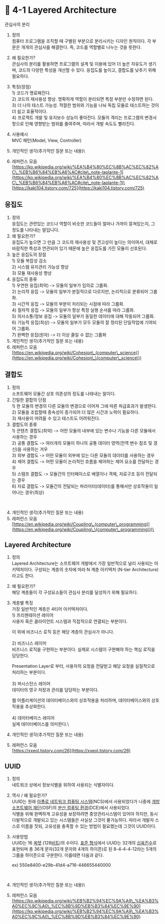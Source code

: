 # 🔸 4-1 Layered Architecture

관심사의 분리

1. 정의 \
   컴퓨터 프로그램을 조직할 때 구별된 부분으로 분리시키는 디자인 원칙이다. 각 부문은 개개의 관심사를 해결한다. 즉, 코드를 역할별로 나누는 것을 뜻한다.
2. 왜 필요한가?\
   관심사의 분리를 활용하면 프로그램의 설계 및 이용에 있어 더 높은 자유도가 생기며, 코드의 다양한 특성을 개선할 수 있다. 응집도를 높이고, 결합도를 낮추기 위해 필요하다.
3. 특징(장점)\
   1\) 코드가 명료해진다.\
   2\) 코드의 재사용성 향상. 명확하게 역할이 분리되면 특정 부분만 수정하면 된다.\
   3\) 더 나의 테스트 가능성. 적절한 범위와 기능을 나눠 독립 모듈로 테스트하는 것이 더 쉽고 효율적이다.\
   4\) 프로젝트 개발 및 유지보수 성능이 좋아진다. 모듈의 격리는 프로그램의 변경사항으로 인해 영향받는 범위를 줄여주며, 따라서 개발 속도도 빨라진다.
4. 사용예시\
   MVC 패턴(Model, View, Controller)
5. 개인적인 생각(추가적인 질문 또는 내용)\

6. 레퍼런스 모음\
   [https://ko.wikipedia.org/wiki/%EA%B4%80%EC%8B%AC%EC%82%AC\_%EB%B6%84%EB%A6%AC#cite\_note-laplante-1](https://ko.wikipedia.org/wiki/%EA%B4%80%EC%8B%AC%EC%82%AC\_%EB%B6%84%EB%A6%AC#cite\_note-laplante-1)\
   \
   [https://kaki104.tistory.com/725](https://kaki104.tistory.com/725)

## 응집도

1. 정의\
   응집도는 관련있는 코드나 역할이 비슷한 코드들이 얼마나 가까이 뭉쳐있는지, 그 정도를 나타내는 말입니다.
2. 왜 필요한가?\
   응집도가 높으면 그 만큼 그 코드의 재사용성 및 견고성이 높다는 의미여서, 대체로 바람직한 특성과 연관되어 있기 때문에 높은 응집도를 가진 모듈이 선호된다.
3. 높은 응집도의 장점\
   1\) 모듈 복잡성 감소\
   2\) 시스템 유지관리 가능성 향상\
   3\) 모듈 재사용성 향상
4. 응집도의 종류\
   1\) 우연한 응집(최악) -> 모듈의 일부가 임의로 그룹화.\
   2\) 논리적 응집 -> 모듈의 일부가 본질적으로 다르지만, 논리적으로 분류되어 그룹화.\
   3\) 시간적 응집 ->  모듈의 부분이 처리되는 시점에 따라 그룹화.\
   4\) 절차적 응집 -> 모듈의 일부가 항상 특정 실행 순서를 따라 그룹화.\
   5\) 의사소통/정보 응집 -> 모듈의 일부가 동일한 데이터에 대해 작동되어 그룹화.\
   6\) 기능적 응집(최상) -> 모듈의 일부가 모두 모듈의 잘 정리된 단일작업에 기여되어 그룹화.\
   7\) 완벽한 응집(원자) ->  더 이상 줄일 수 없는 그룹화
5. 개인적인 생각(추가적인 질문 또는 내용)
6. 레퍼런스 모음\
   [https://en.wikipedia.org/wiki/Cohesion\_(computer\_science)](https://en.wikipedia.org/wiki/Cohesion\_\(computer\_science\))

## 결합도

1. 정의\
   소프트웨어 모듈간 상호 의존성의 정도를 나태내는 말이다.
2. 긴밀한 결합의 단점\
   1\) 한 모듈의 변경의 다른 모듈의 변경으로 이어져 그에 따른 파급효과가 발생한다.\
   2\) 모듈을 조립할때 종속성이 증가되어 더 많은 시간과 노력이 필요하다.\
   3\) 재사용이 어려울 수 있고 테스트도 어려워진다.
3. 결합도의 종류 \
   1\) 콘텐츠 결합도(최악) -> 어떤 모듈의 내부에 있는 변수나 기능을 다른 모듈에서 사용하는 경우\
   2\) 공통 결합도 ->  여러개의 모듈이 하나의 공통 데이터 영역(전역 변수 참조 및 갱신)을 사용하는 겨우\
   3\) 외부 결합도 ->  어떤 모듈이 외부에 있는 다른 모듈의 데이터를 사용하는 경우\
   4\) 제어 결합도 -> 어떤 모듈이 논리적인 흐름을 제어하는 제어 요소를 전달하는 경우\
   5\) 스탬프 결합도 -> 모듈간의 인터페이스로 배열이나 객체, 자료구조 등이 전달되는 경우\
   6\) 자료 결합도 -> 모듈간의 전달되는 파라미터(데이터)를 통해서만 상호작용이 일어나는 경우(최상)

<figure><img src="https://upload.wikimedia.org/wikipedia/commons/thumb/9/9c/Coupling_sketches_cropped_1.svg/600px-Coupling_sketches_cropped_1.svg.png" alt=""><figcaption></figcaption></figure>

4. 개인적인 생각(추가적인 질문 또는 내용)
5. 레퍼런스 모음\
   [https://en.wikipedia.org/wiki/Coupling\_(computer\_programming)](https://en.wikipedia.org/wiki/Coupling\_\(computer\_programming\))\


## Layered Architecture

1. 정의\
   Layered Architecture는 소프트웨어 개발에서 가장 일반적으로 널리 사용되는 아키텍처이다. 구성되는 계층의 숫자에 따라 N 계층 아키텍처 (N-tier Architecture) 라고도 한다.
2. 왜 필요한가?\
   해당 계층들이 각 구성요소들이 관심사 분리를 달성하기 위해 필요하다.
3.  계층별 특징\
    가장 일반적인 계층은 4티어 아키텍처이다.\
    1\) 프리젠테이션 레이어\
    사용자 혹은 클라이언트 시스템과 직접적으로 연결되는 부분이다.

    이 외에 비즈니스 로직 등은 해당 계층의 관심사가 아니다.\
    \
    2\) 비즈니스 레이어\
    비즈니스 로직을 구현하는 부분이다. 실제로 시스템이 구현해야 하는 핵심 로직을 담당한다.

    Presentation Layer로 부터, 사용자의 요청을 전달받고 해당 요청을 실질적으로 처리하는 부분이다.\
    \
    3\) 퍼시스턴스 레이어\
    데이터의 영구 저장과 관리를 담당하는 부분이다.

    웹 어플리케이션의 데이터베이스와의 상호작용을 처리하며, 데이터베이스와의 상호작용을 추상화한다.\
    \
    4\) 데이터베이스 레이어\
    실제 데이터베이스를 의미한다.\

4. 개인적인 생각(추가적인 질문 또는 내용)
5. 레퍼런스 모음\
   [https://xxeol.tistory.com/26](https://xxeol.tistory.com/26)

## UUID

1. 정의\
   네트워크 상에서 정보식별을 위하여 사용되는 식별자이다.
2. 역사 / 왜 필요한가?\
   UUID는 원래 [아폴로 네트워크 컴퓨팅 시스템](https://ko.wikipedia.org/w/index.php?title=%EB%84%A4%ED%8A%B8%EC%9B%8C%ED%81%AC\_%EC%BB%B4%ED%93%A8%ED%8C%85\_%EC%8B%9C%EC%8A%A4%ED%85%9C\&action=edit\&redlink=1)(NCS)에서 사용되었다가 나중에 [개방 소프트웨어 재단](https://ko.wikipedia.org/wiki/%EA%B0%9C%EB%B0%A9\_%EC%86%8C%ED%94%84%ED%8A%B8%EC%9B%A8%EC%96%B4\_%EC%9E%AC%EB%8B%A8)(OSF)의 [분산 컴퓨팅 환경](https://ko.wikipedia.org/wiki/%EB%B6%84%EC%82%B0\_%EC%BB%B4%ED%93%A8%ED%8C%85\_%ED%99%98%EA%B2%BD)(DCE)에서 사용되었다.\
   식별을 위해 완벽하게 고유성을 보장하려면 중앙관리시스템이 있어야 하지만, 동시 다발적으로 개발되고 있는 시스템들은 사실상 그것이 불가능하다. 따라서 개발자 스스로 이름을 짓되, 고유성을 충족할 수 있는 방법이 필요했는데 그것이 UUID이다.
3.  사용방법\
    UUID는 16 [옥텟](https://ko.wikipedia.org/wiki/%EC%98%A5%ED%85%9F) (128[비트](https://ko.wikipedia.org/wiki/%EB%B9%84%ED%8A%B8\_\(%EB%8B%A8%EC%9C%84\)))의 수이다. [표준 형식](https://ko.wikipedia.org/w/index.php?title=%ED%91%9C%EC%A4%80\_%ED%98%95%EC%8B%9D\_\(%EC%88%98%ED%95%99\)\&action=edit\&redlink=1)에서 UUID는 32개의 [십육진수](https://ko.wikipedia.org/wiki/%EC%8B%AD%EC%9C%A1%EC%A7%84%EB%B2%95)로 표현되며 총 36개 문자(32개 문자와 4개의 하이픈)로 된 8-4-4-4-12라는 5개의 그룹을 하이픈으로 구분한다. 이를테면 다음과 같다.

    ex) 550e8400-e29b-41d4-a716-446655440000

<figure><img src="../.gitbook/assets/스크린샷 2024-02-22 오후 3.10.39.png" alt=""><figcaption></figcaption></figure>

4. 개인적인 생각(추가적인 질문 또는 내용)\

5. 레퍼런스 모음\
   [https://ko.wikipedia.org/wiki/%EB%B2%94%EC%9A%A9\_%EA%B3%A0%EC%9C%A0\_%EC%8B%9D%EB%B3%84%EC%9E%90](https://ko.wikipedia.org/wiki/%EB%B2%94%EC%9A%A9\_%EA%B3%A0%EC%9C%A0\_%EC%8B%9D%EB%B3%84%EC%9E%90)
